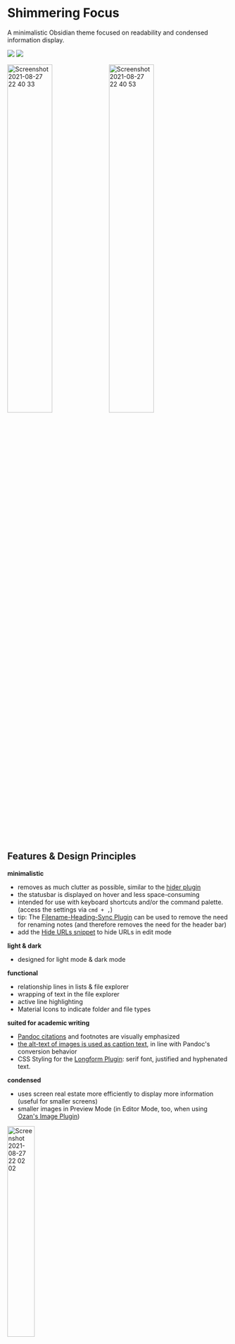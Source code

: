 # Shimmering Focus
A minimalistic Obsidian theme focused on readability and condensed information display.

![](https://img.shields.io/github/downloads/chrisgrieser/shimmering-focus/total?label=Downloads&style=plastic)  ![](https://img.shields.io/github/v/release/chrisgrieser/shimmering-focus?label=Latest%20Release&style=plastic)

<img src="https://user-images.githubusercontent.com/73286100/131186144-c83acddd-0ac4-4716-9770-9862dccf2d1b.png" alt="Screenshot 2021-08-27 22 40 33" width=45% height=45%> <img src="https://user-images.githubusercontent.com/73286100/131186172-96d06be8-6048-487d-8562-cb59fc1fad29.png" alt="Screenshot 2021-08-27 22 40 53" width=45% height=45%>


## Features & Design Principles
**minimalistic**
- removes as much clutter as possible, similar to the [hider plugin](https://github.com/kepano/obsidian-hider)
- the statusbar is displayed on hover and less space-consuming
- intended for use with keyboard shortcuts and/or the command palette. (access the settings via `cmd + ,`)
- tip: The [Filename-Heading-Sync Plugin](https://github.com/dvcrn/obsidian-filename-heading-sync) can be used to remove the need for renaming notes (and therefore removes the need for the header bar)
- add the [Hide URLs snippet](https://raw.githubusercontent.com/chrisgrieser/shimmering-focus/main/Hide%20URLs.css) to hide URLs in edit mode

**light & dark**
- designed for light mode & dark mode

**functional**
- relationship lines in lists & file explorer
- wrapping of text in the file explorer
- active line highlighting
- Material Icons to indicate folder and file types

**suited for academic writing**
- [Pandoc citations](https://pandoc.org/MANUAL.html#citations-in-note-styles) and footnotes are visually emphasized
- [the alt-text of images is used as caption text](https://gist.github.com/chrisgrieser/4f64b0fc656480ea707d2b45a03acdc0), in line with Pandoc's conversion behavior
- CSS Styling for the [Longform Plugin](https://github.com/kevboh/longform): serif font, justified and hyphenated text.

**condensed**
- uses screen real estate more efficiently to display more information (useful for smaller screens)
- smaller images in Preview Mode (in Editor Mode, too, when using [Ozan's Image Plugin](https://github.com/ozntel/oz-image-in-editor-obsidian))
<img src="https://user-images.githubusercontent.com/73286100/131182567-104f85dd-0f99-488d-b511-e45fe8b0486f.png" alt="Screenshot 2021-08-27 22 02 02" width=35% height=35%>  

**accessible**
- increased contrast throughout, especially with the [annoying grey font on light-grey background](https://forum.obsidian.md/t/enhance-default-color-contrast-of-the-icons/23045/3)
- make [Templater](https://github.com/SilentVoid13/Templater) code more readable
- minor coloring of bold in dark mode to make it more readable, since bold in dark mode is harder to distinguish form normal text than  in light mode

**subtle design**  
- apart from the points mentioned, the theme pretty much follows Obsidian's default theme, with [iA Writer Quattro](https://github.com/iaolo/iA-Fonts/tree/master/iA%20Writer%20Quattro) as main font and some shimmering green as secondary accent

## Installation
Download the CSS file and move it into the folder `.obsidian/themes/` located in your vault. Then, go to `Settings ➞ Appearance ➞ Themes`, reload themes, and then select `Shimmering Focus`.

## Credits
Thanks to @kepano, @Mara, @Chetachie and @Grimdewalt for some CSS snippets, and thanks to @NothingIsLost, @só erick mesmo, @javalent, and many others from the #css-themes Discord, Channel who helped me figure out CSS in this very first CSS project of mine. **Special Thanks** to @SlRvb who solved a lot of problems I encountered.
